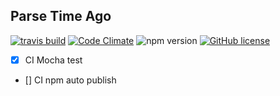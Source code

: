 ## Parse Time Ago

[![travis build](https://api.travis-ci.org/atom2ueki/parse-time-ago.svg?branch=master)](https://travis-ci.org/atom2ueki/parse-time-ago)
[![Code Climate](https://codeclimate.com/github/atom2ueki/parse-time-ago/badges/gpa.svg)](https://codeclimate.com/github/atom2ueki/parse-time-ago)
![npm version](https://img.shields.io/npm/v/npm.svg)
[![GitHub license](https://img.shields.io/github/license/mashape/apistatus.svg)](https://github.com/atom2ueki/parse-time-ago/blob/master/LICENSE)

- [x] CI Mocha test
- [] CI npm auto publish
